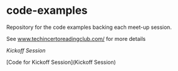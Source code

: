 # code-examples
Repository for the code examples backing each meet-up session.

See www.techincertoreadingclub.com/ for more details

*Kickoff Session*

[Code for Kickoff Session](Kickoff Session)


